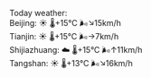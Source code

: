 Today weather:  
Beijing: ☀️   🌡️+15°C 🌬️↘15km/h  
Tianjin: ☀️   🌡️+15°C 🌬️→7km/h  
Shijiazhuang: ☁️   🌡️+15°C 🌬️↑11km/h  
Tangshan: ☀️   🌡️+13°C 🌬️↘16km/h  
